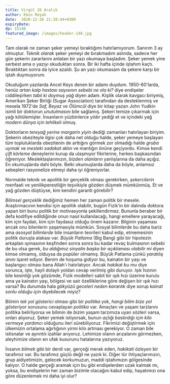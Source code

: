 ```yaml
---
title: Virgül 26 Aralık 
author: Emin Reşah
date:  2020-12-26 21:28:44+0300
expiryDate:
dp: 15140
featured_image: /images/header-148.jpg
---
```



Tam olarak ne zaman şeker yemeyi bıraktığımı hatırlamıyorum. Sanırım 3 ay olmuştur. *Teknik olarak*
şeker yemeyi de bırakmadım aslında, sadece her gün şekerin zararlarını anlatan bir yazı okumaya
başladım. Şeker yemek yine serbest ama o yazıyı okuduktan sonra. Bir iki hafta içinde iştahım kaçtı. Bıraktıktan sonra da iyice azaldı. Şu an yazı okumasam da şekere karşı bir iştah duymuyorum. 

Okuduğum yazılarda Ancel Keys denen bir adamı duydum. 1950-60'larda, henüz *artan kalp hastası
sayısının sebebi ne ola ki?* diye endişeler ciddileşirken *tabii ki doymuş yağ* diyen adam. Kişilik
olarak kavgacı biriymiş, Amerikan Şeker Birliği (Sugar Association) tarafından da desteklenmiş ve
mesela 1972'de *Saf, Beyaz ve Ölümcül* diye bir kitap yazan John Yudkin isimli bir doktorun
*unutulmasını* bile sağlamış.
Şekeri temize çıkarmak için yağı kötülemişler. İnsanların yüzbinlerce yıldır yediği et ve içindeki
yağ *modern dünya için tehlikeli* olmuş. 

Doktorların *tereyağ yerine margarin yiyin* dediği zamanları hatırlayan biriyim. Şekerin obeziteyle
ilgisi çok daha net olduğu halde, şeker yemeye başlayan tüm topluluklarda obezitenin de arttığını
görmek zor olmadığı halde *gruba uymak* ve *mesleki sadakat* aklın ve mantığın önüne geçiyordu.
Kimse kendi *çift körleme* deneylerini kurup da ulaşmıyor fikirlerine, herkes başkasından öğreniyor.
Meslektaşlarımızın, *bizden olanların* yanlışlarına da daha açığız. En okumuşlarda dahi böyle. Belki
okumuşlarda daha da böyle, anlamsız sebepleri rasyonelize etmeyi daha iyi öğreniyorlar. 

Normalde teknik ve apolitik bir gerçeklik olması gerekirken, *şekercilerin* menfaati ve
yenilikperestliğin teşvikiyle gözden düşmek mümkünmüş. Et ve yağ gözden düştüyse, kim kendini garanti
görebilir?

*Bilimsel gerçeklik* dediğimiz hemen her zaman politik bir mesele. Araştırmacının kendisi için
apolitik olabilir, bugün Fizik'in bir dalında doktora yapan biri bunu politik bir motivasyonla
şekillendirmez. Bununla beraber bir defa kodifiye edildiğinde onun nasıl kullanılacağı, hangi
emellere yarayacağı, kim için faydalı, kim için faydasız olduğu önem kazanır. Bilginin yaşaması
ancak onu bilenlerin yaşamasıyla mümkün. Sosyal bilimlerde bu daha bariz ama *asosyal bilimlerde*
bile insanların teorileri kabul edip, etmemesinin politik duruşla alakası var. *Büyük Patlama* (Big
Bang) gibi bir hipotezin arkaplan ışımasının keşfinden sonra sonra bu kadar revaç bulmasının sebebi
de bu olsa gerek, *bu aldığımız sinyalin başka bir açıklaması olabilir mi* diyen kimse olmamış,
olduysa da popüler olmamış. Büyük Patlama çünkü *yaratılış anını* işaret ediyor. Benim de hoşuma
gidiyor bu, kainatın bir yaşı ve başlangıcı olması bana Allah'ı hatırlatıyor. Ancak *hakikat bu mu*
diye sorunca, işte, hayli dolaylı yoldan cevap verilmiş gibi duruyor. Işık hızının bile kesinliği
yok gözümde, Fizik modelleri sabit bir ışık hızı üzerine kurulu ama ya kainatın yaşı, bölgesi ve
sair özelliklerine göre değişen bir ışık hızı varsa? Bu durumda hala *gökyüzü geceleri neden karanlık*
diye sorup *kainat sonlu olduğu için* diyebilecek miyiz?

Bilimin *tek yol gösterici* olması gibi bir *politika* yok, *hangi bilim bize yol
gösteriyor* sorusunu cevaplayan *politika* var. Amaçları ve yaşam tarzlarını politika belirliyorsa ve bilimin de
*bizim* yaşam tarzımıza uyan sözleri varsa, onları alıyoruz. Şeker yemek istiyorsak, bunun *açlığı
bastırdığı için kilo vermeye yardımcı* olduğunu ileri sürebiliyoruz. Fikrimizi değiştirmek için
ülkemizin ortalama ağırlığının yirmi kilo artması gerekiyor. O zaman bile istisnalar ve ayrıntılı
izahlar arıyoruz. Lehimize olanın arızalarını görmezken, aleyhimize olanın en ufak kusurunu
hatalarına
yazıyoruz. 

İnsanın *bilmek* gibi bir derdi var, gerçeği merak eden, *hakikati özleyen* bir tarafımız var. Bu
tarafımız güçlü değil ne yazık ki. Diğer tür ihtiyaçlarımızın, grup aidiyetimizin, gelecek
korkumuzun, maddi iştahımızın gölgesinde kalıyor. O halde gerçeği aramak için bu gibi endişelerden
uzak kalmak mı, yoksa, bu endişelerin her zaman bizimle olacağını kabul edip, hayatımızı ona göre
düzenlemek mi daha iyi olur?


